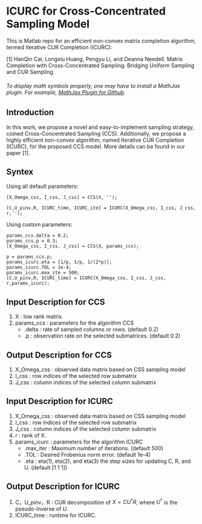 # ICURC for Cross-Concentrated Sampling Model 
This is Matlab repo for an efficient non-convex matrix completion algorithm, termed Iterative CUR Completion (ICURC):

[1] HanQin Cai, Longxiu Huang, Pengyu Li, and Deanna Needell. Matrix Completion with Cross-Concentrated Sampling: Bridging Uniform Sampling and CUR Sampling

###### To display math symbols properly, one may have to install a MathJax plugin. For example, [MathJax Plugin for Github](https://chrome.google.com/webstore/detail/mathjax-plugin-for-github/ioemnmodlmafdkllaclgeombjnmnbima?hl=en).


## Introduction
In this work, we propose a novel and easy-to-implement sampling strategy, coined Cross-Concentrated Sampling (CCS). Additionally, we propose a highly efficient non-convex algorithm, named Iterative CUR Completion (ICURC), for the proposed CCS model. More details can be found in our paper [1].  


## Syntex
Using all default parameters:
```
[X_Omega_css, I_css, J_css] = CCS(X, '');

[C,U_pinv,R, ICURC_time, ICURC_ite] = ICURC(X_Omega_css, I_css, J_css, r,'');
```

Using custom parameters:
```
params_ccs.delta = 0.2;
params_ccs.p = 0.3;
[X_Omega_css, I_css, J_css] = CCS(X, params_ccs);

p = params_ccs.p;
params_icurc.eta = [1/p, 1/p, 1/(2*p)];
params_icurc.TOL = 1e-4;
params_icurc.max_ite = 500;
[C,U_pinv,R, ICURC_time] = ICURC(X_Omega_css, I_css, J_css, r,params_icurc);
```

## Input Description for CCS
1. X : low rank matrix.  
2. params_ccs : parameters for the algorithm CCS
   * .delta : rate of sampled columns or rows. (default 0.2)
   * .p : observation rate on the selected submatrices. (default 0.2)


## Output Description for CCS
1. X_Omega_css : observed data matrix based on CSS sampling model
2. I_css : row indices of the selected row submatrix
3. J_css : column indices of the selected column submatrix

## Input Description for ICURC
1. X_Omega_css : observed data matrix based on CSS sampling model
2. I_css : row indices of the selected row submatrix
3. J_css : column indices of the selected column submatrix
4. r : rank of X.
5. params_icurc : parameters for the algorithm ICURC
   * .max_iter : Maximum number of iterations. (default 500)
   * .TOL : Desired Frobenius norm error. (default 1e-4)
   * .eta :  eta(1), eta(2), and eta(3) the step sizes for updating C, R, and U. (default [1 1 1])

## Output Description for ICURC
1. C，U_pinv，R : CUR decomposition of $X = C U^\dagger R$, where $U^\dagger$ is the pseudo-inverse of $U$.
2. ICURC_time : runtime for ICURC.


